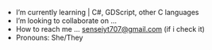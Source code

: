 - I’m currently learning | C#, GDScript, other C languages
- I’m looking to collaborate on ...
- How to reach me ... senseiyt707@gmail.com (if i check it)
- Pronouns: She/They

<!---
HelenFox01/HelenFox01 is a ✨ special ✨ repository because its `README.md` (this file) appears on your GitHub profile.
You can click the Preview link to take a look at your changes.
--->
